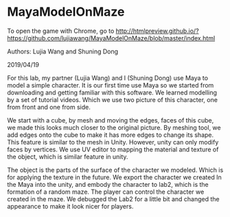 # MayaModelOnMaze

To open the game with Chrome, go to http://htmlpreview.github.io/?https://github.com/lujiawang/MayaModelOnMaze/blob/master/index.html

Authors: Lujia Wang and Shuning Dong

2019/04/19

For this lab, my partner (Lujia Wang) and I (Shuning Dong) use Maya to model a simple character. It is our first time use Maya so we started from downloading and getting familiar with this software. We learned modelling by a set of tutorial videos. Which we use two picture of this character, one from front and one from side. 


We start with a cube, by mesh and moving the edges, faces of this cube, we made this looks much closer to the original picture. By meshing tool, we add edges onto the cube to make it has more edges to change its shape. This feature is similar to the mesh in Unity. However, unity can only modify faces by vertices. 
We use UV editor to mapping the material and texture of the object, which is similar feature in unity. 

The object is the parts of the surface of the character we modeled. Which is for applying the texture in the future.
We export the character we created In the Maya into the unity, and embody the character to lab2, which is the formation of a random maze. The player can control the character we created in the maze. We debugged the Lab2 for a little bit and changed the appearance to make it look nicer for players.                                                                                                                                                                                                                                                       
